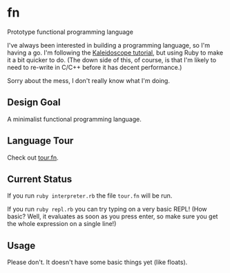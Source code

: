 # fn
Prototype functional programming language

I've always been interested in building a programming language, so I'm having a go. I'm following the [Kaleidoscope tutorial](http://llvm.org/docs/tutorial/LangImpl1.html), but using Ruby to make it a bit quicker to do. (The down side of this, of course, is that I'm likely to need to re-write in C/C++ before it has decent performance.)

Sorry about the mess, I don't really know what I'm doing.

## Design Goal

A minimalist functional programming language.

## Language Tour

Check out [tour.fn](tour.fn).

## Current Status

If you run `ruby interpreter.rb` the file `tour.fn` will be run.

If you run `ruby repl.rb` you can try typing on a very basic REPL! (How basic? Well, it evaluates as soon as you press enter, so make sure you get the whole expression on a single line!)

## Usage

Please don't. It doesn't have some basic things yet (like floats).
